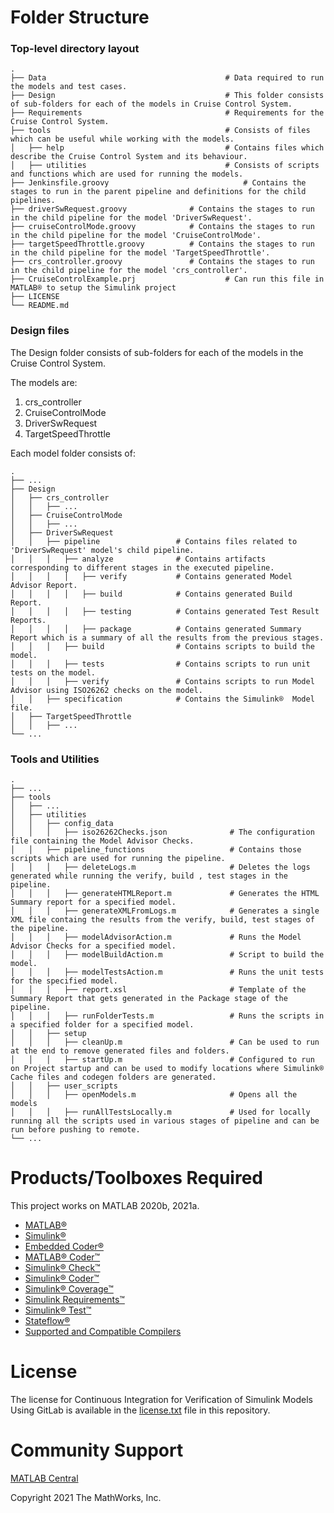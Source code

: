 Folder Structure
================

### Top-level directory layout

    .
    ├── Data                                        # Data required to run the models and test cases.
    ├── Design                                      # This folder consists of sub-folders for each of the models in Cruise Control System.
    ├── Requirements                                # Requirements for the Cruise Control System.
    ├── tools                                       # Consists of files which can be useful while working with the models.
    │   ├── help                                    # Contains files which describe the Cruise Control System and its behaviour.
    │   ├── utilities                               # Consists of scripts and functions which are used for running the models.
    ├── Jenkinsfile.groovy                              # Contains the stages to run in the parent pipeline and definitions for the child pipelines.
    ├── driverSwRequest.groovy              # Contains the stages to run in the child pipeline for the model 'DriverSwRequest'.
    ├── cruiseControlMode.groovy            # Contains the stages to run in the child pipeline for the model 'CruiseControlMode'.
    ├── targetSpeedThrottle.groovy          # Contains the stages to run in the child pipeline for the model 'TargetSpeedThrottle'.
    ├── crs_controller.groovy               # Contains the stages to run in the child pipeline for the model 'crs_controller'.
    ├── CruiseControlExample.prj                    # Can run this file in MATLAB® to setup the Simulink project
    ├── LICENSE
    └── README.md

### Design files
The Design folder consists of sub-folders for each of the models in the Cruise Control System.

The models are:
1. crs_controller
2. CruiseControlMode
3. DriverSwRequest
4. TargetSpeedThrottle

Each model folder consists of:

    .
    ├── ...
    ├── Design
    │   ├── crs_controller
    │   │   ├── ...
    │   ├── CruiseControlMode
    │   │   ├── ...
    │   ├── DriverSwRequest
    │   │   ├── pipeline                 # Contains files related to 'DriverSwRequest' model's child pipeline.
    │   │   │   ├── analyze              # Contains artifacts corresponding to different stages in the executed pipeline.
    │   │   │   │   ├── verify           # Contains generated Model Advisor Report.
    │   │   │   │   ├── build            # Contains generated Build Report.
    │   │   │   │   ├── testing          # Contains generated Test Result Reports.
    │   │   │   │   ├── package          # Contains generated Summary Report which is a summary of all the results from the previous stages.
    │   │   │   ├── build                # Contains scripts to build the model.
    │   │   │   ├── tests                # Contains scripts to run unit tests on the model.
    │   │   │   ├── verify               # Contains scripts to run Model Advisor using ISO26262 checks on the model.
    │   │   ├── specification            # Contains the Simulink®  Model file.
    │   ├── TargetSpeedThrottle
    │   │   ├── ...
    └── ...


### Tools and Utilities

    .
    ├── ...
    ├── tools
    │   ├── ...
    │   ├── utilities
    │   │   ├── config_data
    │   │   │   ├── iso26262Checks.json              # The configuration file containing the Model Advisor Checks.
    │   │   ├── pipeline_functions                   # Contains those scripts which are used for running the pipeline.
    │   │   │   ├── deleteLogs.m                     # Deletes the logs generated while running the verify, build , test stages in the pipeline.
    │   │   │   ├── generateHTMLReport.m             # Generates the HTML Summary report for a specified model.
    │   │   │   ├── generateXMLFromLogs.m            # Generates a single XML file containg the results from the verify, build, test stages of the pipeline.
    │   │   │   ├── modelAdvisorAction.m             # Runs the Model Advisor Checks for a specified model.
    │   │   │   ├── modelBuildAction.m               # Script to build the model.
    │   │   │   ├── modelTestsAction.m               # Runs the unit tests for the specified model.
    │   │   │   ├── report.xsl                       # Template of the Summary Report that gets generated in the Package stage of the pipeline.
    │   │   │   ├── runFolderTests.m                 # Runs the scripts in a specified folder for a specified model.
    │   │   ├── setup
    │   │   │   ├── cleanUp.m                        # Can be used to run at the end to remove generated files and folders.
    │   │   │   ├── startUp.m                        # Configured to run on Project startup and can be used to modify locations where Simulink® Cache files and codegen folders are generated.
    │   │   ├── user_scripts
    │   │   │   ├── openModels.m                     # Opens all the models
    │   │   │   ├── runAllTestsLocally.m             # Used for locally running all the scripts used in various stages of pipeline and can be run before pushing to remote.
    └── ...



Products/Toolboxes Required
===========================
This project works on MATLAB 2020b, 2021a.
- [MATLAB®](https://www.mathworks.com/products/matlab.html)
- [Simulink®](https://www.mathworks.com/products/simulink.html)
- [Embedded Coder®](https://www.mathworks.com/products/embedded-coder.html)
- [MATLAB® Coder™](https://www.mathworks.com/products/matlab-coder.html)
- [Simulink® Check™](https://www.mathworks.com/products/simulink-check.html)
- [Simulink® Coder™](https://www.mathworks.com/products/simulink-coder.html)
- [Simulink® Coverage™](https://www.mathworks.com/products/simulink-coverage.html)
- [Simulink Requirements™](https://www.mathworks.com/products/requirements-toolbox.html)
- [Simulink® Test™](https://www.mathworks.com/products/simulink-test.html)
- [Stateflow®](https://www.mathworks.com/products/stateflow.html)
- [Supported and Compatible Compilers](https://www.mathworks.com/support/requirements/supported-compilers.html)



License
=======
The license for Continuous Integration for Verification of Simulink Models Using GitLab is available in the [license.txt](license.txt) file in this repository.



Community Support
=================
[MATLAB Central](https://www.mathworks.com/matlabcentral/)


Copyright 2021 The MathWorks, Inc.
